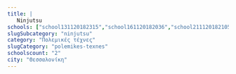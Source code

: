 ```yaml
---
title: |
   Ninjutsu
schools: ["school131120182315","school161120182036","school211120182105","",""]
slugSubcategory: "ninjutsu"
category: "Πολεμικές τέχνες"
slugCategory: "polemikes-texnes"
schoolscount: "2"
city: "Θεσσαλονίκη"
---
```



